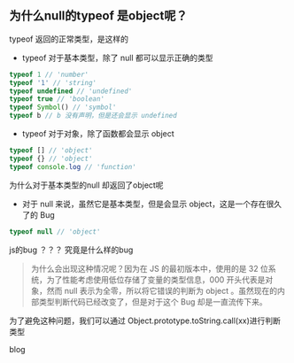 ## 为什么null的typeof 是object呢？

typeof 返回的正常类型，是这样的
+ typeof 对于基本类型，除了 null 都可以显示正确的类型
```javascript
typeof 1 // 'number'
typeof '1' // 'string'
typeof undefined // 'undefined'
typeof true // 'boolean'
typeof Symbol() // 'symbol'
typeof b // b 没有声明，但是还会显示 undefined
```
+ typeof 对于对象，除了函数都会显示 object
```javascript
typeof [] // 'object'
typeof {} // 'object'
typeof console.log // 'function'
```
为什么对于基本类型的null 却返回了object呢
+ 对于 null 来说，虽然它是基本类型，但是会显示 object，这是一个存在很久了的 Bug
```javascript
typeof null // 'object'
```
js的bug ？？？ 究竟是什么样的bug

> 为什么会出现这种情况呢？因为在 JS 的最初版本中，使用的是 32 位系统，为了性能考虑使用低位存储了变量的类型信息，000 开头代表是对象，然而 null 表示为全零，所以将它错误的判断为 object 。虽然现在的内部类型判断代码已经改变了，但是对于这个 Bug 却是一直流传下来。

为了避免这种问题，我们可以通过 Object.prototype.toString.call(xx)进行判断类型

blog
